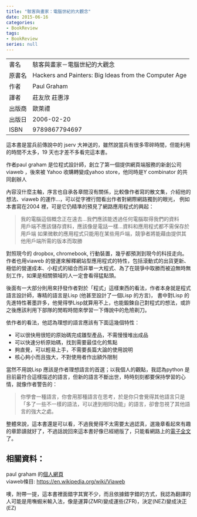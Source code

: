```yaml
---
title: "駭客與畫家：電腦世紀的大觀念"
date: 2015-06-16
categories:
- BookReview
tags:
- BookReview
series: null
---
```


|   |   |
|:-|:-|
|書名|駭客與畫家－電腦世紀的大觀念 |
|原書名|Hackers and Painters: Big Ideas from the Computer Age|
|作者|Paul Graham|
|譯者|莊友欣 莊惠淳|
|出版商|歐萊禮|
|出版日|2006-02-20|
|ISBN|9789867794697|
<!--more-->

這本書是當兵前傳說中的 jserv 大神送的，雖然說當兵有很多零碎時間，但能利用的時間不太多，19 天也才差不多看完這本書。  

作者paul graham 是位程式設計師，創立了第一個提供網頁端服務的新創公司 viaweb ，後來被 Yahoo 收購轉變成yahoo store，他同時是Y combinator 的共同創辦人    

內容沒什麼主軸，序言也自承各章間沒有關係，比較像作者寫的散文集，介紹他的想法、viaweb 的運作…，可以從字裡行間看出作者對網際網路獨到的眼光，
例如本書寫在2004 裡，可是它仍精準的預見了網路應用程式的興起：

> 我的電腦這個概念正在遠去…我們應該能透過任何電腦取得我們的資料  
> 用戶端不應該儲存資料，應該像是電話一樣…資料和應用程式都不需保存於用戶端
> 如果微軟的應用程式只能用在某些用戶端，競爭者將能藉由提供其他用戶端所需的版本而取勝

對照現今的 dropbox, chromebook, 行動裝置，幾乎都預測到現今的科技走向。  
作者也用viaweb 的營運來解釋網站型應用程式的特性，包括滾動式的出貨更新、極低的營運成本、小程式的組合而非單一大程式、為了在競爭中取勝而被迫無時無刻工作，如果是相關領域的人一定會看得猛點頭。   

後面有一大部分則用來抒發作者對於「程式」這樣東西的看法，作者本身就是程式語言設計師，專精的語言是Lisp (他甚至設計了一個Lisp 的方言)，
書中對Lisp 的先進特性著墨許多，他覺得學Lisp就算用不上，也能鍛鍊自己對程式的想法，或許之後應該利用下部隊的閒暇時間來學習一下傳說中的危險剃刀。    

依作者的看法，他認為理想的語言應該有下面這幾個特性：   

* 可以很快用很短的原始碼完成雛型產品，不需慢慢堆出成品
* 可以快速分析原始碼，找到需要最佳化的焦點
* 夠直覺，可以輕易上手，不需要長篇大論的使用說明
* 核心夠小而且強大，不對使用者作出額外限制

當然不用說Lisp 應該是作者理想語言的首選；以我個人的觀點，我認為python 是目前最符合這樣描述的語言，但新的語言不斷出世，時時刻刻都要保持學習的心情，就像作者警告的：

> 你學會一種語言，你會用那種語言在思考，於是你只會覺得其他語言只是「多了一些不一樣的語法，可以達到相同功能」的語言，卻會忽視了其他語言的強大之處。    

整體來說，這本書還是可以看，不過我覺得不太需要太過認真，選幾章看起來有趣的章節讀就好了，不過話說回來這本書好像已經絕版了，只能看網路上的[電子全文](http://www.bussigel.com/systemsforplay/wp-content/uploads/2014/05/Hackers-and-Painters.pdf)了。

## 相關資料：

paul graham 的[個人網頁](http://www.paulgraham.com)  
viaweb條目:    <https://en.wikipedia.org/wiki/Viaweb>   

噢，附帶一提，這本書裡面錯字其實不少，而且依據錯字錯的方式，我認為翻譯的人可能是用嘸蝦米輸入法，像是運算(ZMR)變成運些(ZFR)，決定(NEZ)變成決正(EZ)  